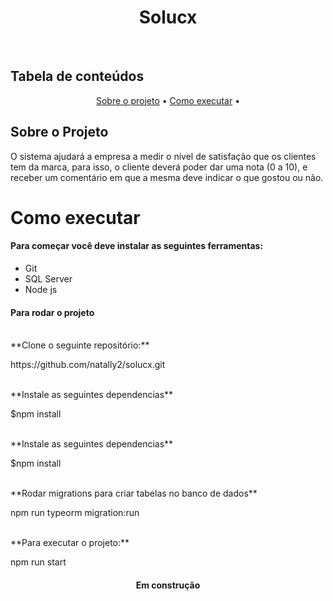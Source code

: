 <h1 align="center">Solucx</h1>
<br>

<h2>Tabela de conteúdos</h2>

<p align="center">
 <a href="#sobre">Sobre o projeto</a> • 
 <a href="#executar">Como executar</a> • 
</p>

## Sobre o Projeto
<p>
    O sistema ajudará a empresa a medir o nível de satisfação que os clientes tem da marca, para
    isso, o cliente deverá poder dar uma nota (0 a 10), e receber um comentário em que a mesma deve indicar o que gostou ou não.
</p>


# Como executar

<h4>Para começar você deve instalar as seguintes ferramentas:</h4>

- Git
- SQL Server
- Node js

<h4>Para rodar o projeto</h4>
<br>
    **Clone o seguinte repositório:**
    <p>https://github.com/natally2/solucx.git</p>
<br>
    **Instale as seguintes dependencias**
    <p>$npm install</p>
<br>
    **Instale as seguintes dependencias**
    <p>$npm install</p>
<br>
    **Rodar migrations para criar tabelas no banco de dados**
    <p>npm run typeorm migration:run</p>
<br>
    **Para executar o projeto:**
    <p>npm run start</p>

<h4 align="center"> 
	Em construção
</h4>